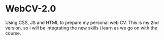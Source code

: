 # WebCV-2.0

Using CSS, JS and HTML to prepare my personal web CV.
This is my 2nd version, so i will be integrating the new skills i learn as we go on with the course.
